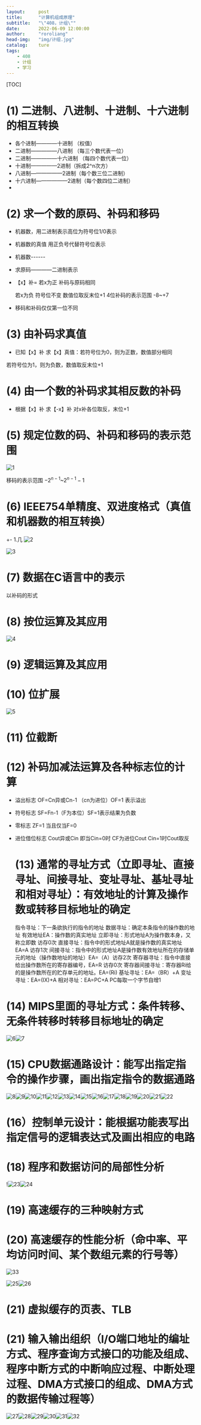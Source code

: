 ```yaml
---
layout:		post
title:		"计算机组成原理"
subtitle:	"\"408，计组\""
date:		2022-06-09 12:00:00
author:		"roroliang"
head-img:	"img/计组.jpg"
catalog:	ture
tags:
    - 408
    - 计组
    - 学习
---
```


[TOC]



# (1) 二进制、八进制、十进制、十六进制的相互转换

- 各个进制————十进制     （权值）
- 二进制—————八进制      （每三个数代表一位）
- 二进制—————十六进制     （每四个数代表一位）
- 十进制—————2进制（拆成2^n次方）
- 八进制——————2进制（每个数三位二进制）
- 十六进制——————2进制（每个数四位二进制）
- 
# (2) 求一个数的原码、补码和移码 

- 机器数，用二进制表示高位为符号位1/0表示

- 机器数的真值 用正负号代替符号位表示

- 机器数------

- 求原码————二进制表示

- 【x】补=    若x为正  补码与原码相同

   若x为负  符号位不变 数值位取反末位+1
4位补码的表示范围 -8~+7 

- 移码和补码仅仅第一位不同


# (3) 由补码求真值 

- 已知【x】补 求【x】真值：若符号位为0，则为正数，数值部分相同

 若符号位为1，则为负数，数值取反末位+1
# 

# (4) 由一个数的补码求其相反数的补码 

- 根据【x】补 求【-x】补    对x补各位取反，末位+1

# (5) 规定位数的码、补码和移码的表示范围 

![1](https://typora-1323662738.cos.ap-chongqing.myqcloud.com/typora/1.png)

移码的表示范围 $-2^{n-1}$~$2^{n-1}-1$
# 

# (6) IEEE754单精度、双进度格式（真值和机器数的相互转换） 

+- 1.几
![2](https://typora-1323662738.cos.ap-chongqing.myqcloud.com/typora/2.png)

![3](https://typora-1323662738.cos.ap-chongqing.myqcloud.com/typora/3.png)

# (7) 数据在C语言中的表示 

以补码的形式
# 
# 

# (8) 按位运算及其应用 

![4](https://typora-1323662738.cos.ap-chongqing.myqcloud.com/typora/4.png)

# 

# (9) 逻辑运算及其应用 

# 

# (10) 位扩展 

![5](https://typora-1323662738.cos.ap-chongqing.myqcloud.com/typora/5.png)

# 

# (11) 位截断 

# 
# 

# (12) 补码加减法运算及各种标志位的计算 

- 溢出标志   OF=Cn异或Cn-1 （cn为进位）OF=1  表示溢出
- 符号标志    SF=Fn-1（F为本位）SF=1表示结果为负数
- 零标志    ZF=1  当且仅当F=0   
- 进位借位标志   Cout异或Cin    即当Cin=0时 CF为进位Cout  Cin=1时Cout取反
  # 

  # (13) 通常的寻址方式（立即寻址、直接寻址、间接寻址、变址寻址、基址寻址和相对寻址）：有效地址的计算及操作数或转移目标地址的确定 

  指令寻址：下一条欲执行的指令的地址
  数据寻址：确定本条指令的操作数的地址
  有效地址EA：操作数的真实地址
  立即寻址：形式地址A为操作数本身，又称立即数      访存0次
  直接寻址：指令中的形式地址A就是操作数的真实地址  EA=A  访存1次
  间接寻址：指令中的形式地址A是操作数有效地址所在的存储单元的地址（操作数地址的地址）EA=（A）访存2次
  寄存器寻址：指令中直接给出操作数所在的寄存器编号，EA=R 访存0次
  寄存器间接寻址：寄存器Ri给的是操作数所在的贮存单元的地址。EA=(Ri)
  基址寻址：EA=（BR）+A
  变址寻址：EA=(IX)+A
  相对寻址：EA=PC+A   PC每取一个字节自增1

# 

# (14) MIPS里面的寻址方式：条件转移、无条件转移时转移目标地址的确定 

![6](https://typora-1323662738.cos.ap-chongqing.myqcloud.com/typora/6.png)![7](https://typora-1323662738.cos.ap-chongqing.myqcloud.com/typora/7.png)

# (15) CPU数据通路设计：能写出指定指令的操作步骤，画出指定指令的数据通路 

![8](https://typora-1323662738.cos.ap-chongqing.myqcloud.com/typora/8.png)![9](https://typora-1323662738.cos.ap-chongqing.myqcloud.com/typora/9.png)![10](https://typora-1323662738.cos.ap-chongqing.myqcloud.com/typora/10.png)![11](https://typora-1323662738.cos.ap-chongqing.myqcloud.com/typora/11.png)![12](https://typora-1323662738.cos.ap-chongqing.myqcloud.com/typora/12.png)![13](https://typora-1323662738.cos.ap-chongqing.myqcloud.com/typora/13.png)![14](https://typora-1323662738.cos.ap-chongqing.myqcloud.com/typora/14.png)![15](https://typora-1323662738.cos.ap-chongqing.myqcloud.com/typora/15.png)![16](https://typora-1323662738.cos.ap-chongqing.myqcloud.com/typora/16.png)![17](https://typora-1323662738.cos.ap-chongqing.myqcloud.com/typora/17.png)![18](https://typora-1323662738.cos.ap-chongqing.myqcloud.com/typora/18.png)![19](https://typora-1323662738.cos.ap-chongqing.myqcloud.com/typora/19.png)![20](https://typora-1323662738.cos.ap-chongqing.myqcloud.com/typora/20.png)![21](https://typora-1323662738.cos.ap-chongqing.myqcloud.com/typora/21.png)![22](https://typora-1323662738.cos.ap-chongqing.myqcloud.com/typora/22.png)

# (16）控制单元设计：能根据功能表写出指定信号的逻辑表达式及画出相应的电路

# 

# (18) 程序和数据访问的局部性分析 

!![23](https://typora-1323662738.cos.ap-chongqing.myqcloud.com/typora/24.png)![24](https://typora-1323662738.cos.ap-chongqing.myqcloud.com/typora/25.png)

# 

# (19) 高速缓存的三种映射方式

# 
# 

# (20) 高速缓存的性能分析（命中率、平均访问时间、某个数组元素的行号等）

![33](https://typora-1323662738.cos.ap-chongqing.myqcloud.com/typora/33.png)

![25](https://typora-1323662738.cos.ap-chongqing.myqcloud.com/typora/27.png)![26](https://typora-1323662738.cos.ap-chongqing.myqcloud.com/typora/28.png)

# (21) 虚拟缓存的页表、TLB 

# 
# 

# (21) 输入输出组织（I/O端口地址的编址方式、程序查询方式接口的功能及组成、程序中断方式的中断响应过程、中断处理过程、DMA方式接口的组成、DMA方式的数据传输过程等）

![27](https://typora-1323662738.cos.ap-chongqing.myqcloud.com/typora/27.png)![28](https://typora-1323662738.cos.ap-chongqing.myqcloud.com/typora/28.png)![29](https://typora-1323662738.cos.ap-chongqing.myqcloud.com/typora/29.png)![30](https://typora-1323662738.cos.ap-chongqing.myqcloud.com/typora/30.png)![31](https://typora-1323662738.cos.ap-chongqing.myqcloud.com/typora/31.png)![32](https://typora-1323662738.cos.ap-chongqing.myqcloud.com/typora/32.png)
